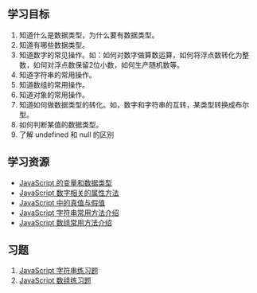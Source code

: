 ## 学习目标
1. 知道什么是数据类型，为什么要有数据类型。
1. 知道有哪些数据类型。
1. 知道数字的常见操作。如：如何对数字做算数运算，如何将浮点数转化为整数，如何对浮点数保留2位小数，如何生产随机数等。
1. 知道字符串的常用操作。
1. 知道数组的常用操作。
1. 知道对象的常用操作。
1. 知道如何做数据类型的转化。如，数字和字符串的互转，某类型转换成布尔型。
1. 如何判断某值的数据类型。
1. 了解 undefined 和 null 的区别

## 学习资源
* [JavaScript 的变量和数据类型](http://www.jianshu.com/p/a951a360566f)
* [JavaScript 数字相关的属性方法](http://www.jianshu.comhttp//www.jianshu.com/p/d4bc33fc6f07)
* [JavaScript 中的真值与假值](http://www.jianshu.com/p/705dcac8f281)
* [JavaScript 字符串常用方法介绍](http://www.jianshu.com/p/d7189ae85b97)
* [JavaScript 数组常用方法介绍](http://www.jianshu.com/p/741009fda86b)

## 习题
1. [JavaScript 字符串练习题](http://www.jianshu.com/p/7d2dabf89409)
1. [JavaScript 数组练习题](http://www.jianshu.com/p/4f40599c7174)